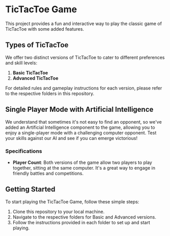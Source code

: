 # TicTacToe Game

This project provides a fun and interactive way to play the classic game of TicTacToe with some added features.

## Types of TicTacToe

We offer two distinct versions of TicTacToe to cater to different preferences and skill levels:

1. **Basic TicTacToe**
2. **Advanced TicTacToe**

For detailed rules and gameplay instructions for each version, please refer to the respective folders in this repository.

## Single Player Mode with Artificial Intelligence

We understand that sometimes it's not easy to find an opponent, so we've added an Artificial Intelligence component to the game, allowing you to enjoy a single-player mode with a challenging computer opponent. Test your skills against our AI and see if you can emerge victorious!

### Specifications

- **Player Count**: Both versions of the game allow two players to play together, sitting at the same computer. It's a great way to engage in friendly battles and competitions.

## Getting Started

To start playing the TicTacToe Game, follow these simple steps:

1. Clone this repository to your local machine.
2. Navigate to the respective folders for Basic and Advanced versions.
3. Follow the instructions provided in each folder to set up and start playing.

